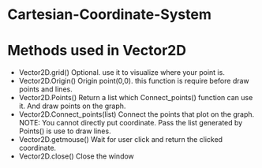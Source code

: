# Cartesian-Coordinate-System

# Methods used in Vector2D
- Vector2D.grid()		  Optional. use it to visualize where your point is. 
- Vector2D.Origin()		  Origin point(0,0). this function is require before draw points and lines. 
- Vector2D.Points()		  Return a list which Connect_points() function can use it. And draw points on the graph. 
- Vector2D.Connect_points(list)		  Connect the points that plot on the graph. NOTE: You cannot directly put coordinate. Pass the list generated by Points() is use to draw
lines.  
- Vector2D.getmouse()	  Wait for user click and return the clicked coordinate. 
- Vector2D.close()		  Close the window 
